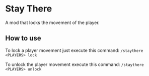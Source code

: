 # Stay There

A mod that locks the movement of the player.


## How to use

To lock a player movement just execute this command:
```/staythere <PLAYERS> lock```

To unlock the player movement execute this command:
```/staythere <PLAYERS> unlock```

